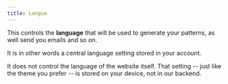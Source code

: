```yaml
---
title: Langue
---
```


This controls the **language** that will be used to generate your patterns, as well send you emails and so on.

It is in other words a central language setting stored in your account.

It does not control the language of the website itself. That setting -- just like the theme you prefer -- is stored on your device, not in our backend.
